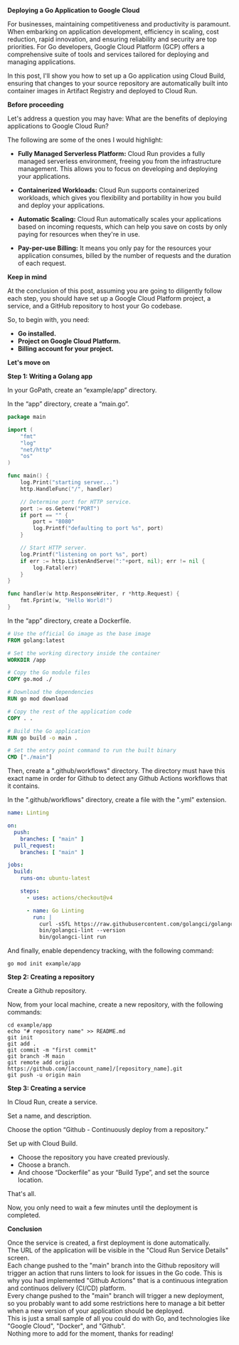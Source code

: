 **Deploying a Go Application to Google Cloud**

For businesses, maintaining competitiveness and productivity is paramount. When embarking on application development, efficiency in scaling, cost reduction, rapid innovation, and ensuring reliability and security are top priorities. For Go developers, Google Cloud Platform (GCP) offers a comprehensive suite of tools and services tailored for deploying and managing applications.

In this post, I'll show you how to set up a Go application using Cloud Build, ensuring that changes to your source repository are automatically built into container images in Artifact Registry and deployed to Cloud Run.

**Before proceeding**

Let's address a question you may have: What are the benefits of deploying applications to Google Cloud Run?

The following are some of the ones I would highlight:

- **Fully Managed Serverless Platform:** Cloud Run provides a fully managed serverless environment, freeing you from the infrastructure management. This allows you to focus on developing and deploying your applications.

- **Containerized Workloads:** Cloud Run supports containerized workloads, which gives you flexibility and portability in how you build and deploy your applications.

- **Automatic Scaling:** Cloud Run automatically scales your applications based on incoming requests, which can help you save on costs by only paying for resources when they're in use.

- **Pay-per-use Billing:** It means you only pay for the resources your application consumes, billed by the number of requests and the duration of each request.

**Keep in mind**

At the conclusion of this post, assuming you are going to diligently follow each step, you should have set up a Google Cloud Platform project, a service, and a GitHub repository to host your Go codebase.

So, to begin with, you need:
- **Go installed.**
- **Project on Google Cloud Platform.**
- **Billing account for your project.**

**Let's move on**

**Step 1: Writing a Golang app**

In your GoPath, create an “example/app” directory.

In the “app” directory, create a “main.go”.

```go
package main

import (
    "fmt"
    "log"
    "net/http"
    "os"
)

func main() {
    log.Print("starting server...")
    http.HandleFunc("/", handler)

    // Determine port for HTTP service.
    port := os.Getenv("PORT")
    if port == "" {
        port = "8080"
        log.Printf("defaulting to port %s", port)
    }

    // Start HTTP server.
    log.Printf("listening on port %s", port)
    if err := http.ListenAndServe(":"+port, nil); err != nil {
        log.Fatal(err)
    }
}

func handler(w http.ResponseWriter, r *http.Request) {
    fmt.Fprint(w, "Hello World!")
}
```

In the “app” directory, create a Dockerfile.

```dockerfile
# Use the official Go image as the base image
FROM golang:latest

# Set the working directory inside the container
WORKDIR /app

# Copy the Go module files
COPY go.mod ./

# Download the dependencies
RUN go mod download

# Copy the rest of the application code
COPY . .

# Build the Go application
RUN go build -o main .

# Set the entry point command to run the built binary
CMD ["./main"]
```

Then, create a ".github/workflows" directory. The directory must have this exact name in order for Github to detect any Github Actions workflows that it contains.

In the ".github/workflows" directory, create a file with the ".yml" extension.

```yaml
name: Linting

on:
  push:
    branches: [ "main" ]
  pull_request:
    branches: [ "main" ]

jobs:
  build:
    runs-on: ubuntu-latest

    steps:
      - uses: actions/checkout@v4

      - name: Go Linting
        run: |
          curl -sSfL https://raw.githubusercontent.com/golangci/golangci-lint/master/install.sh | sh -s v1.57.2
          bin/golangci-lint --version
          bin/golangci-lint run
```

And finally, enable dependency tracking, with the following command:

    go mod init example/app

**Step 2: Creating a repository**

Create a Github repository.

Now, from your local machine, create a new repository, with the following commands:

    cd example/app
    echo "# repository name" >> README.md
    git init
    git add .
    git commit -m "first commit"
    git branch -M main
    git remote add origin https://github.com/[account_name]/[repository_name].git
    git push -u origin main

**Step 3: Creating a service**

In Cloud Run, create a service.

Set a name, and description.

Choose the option “Github - Continuously deploy from a repository.”

Set up with Cloud Build.

- Choose the repository you have created previously.
- Choose a branch.
- And choose “Dockerfile” as your “Build Type”, and set the source location.

That's all.

Now, you only need to wait a few minutes until the deployment is completed.

**Conclusion**

Once the service is created, a first deployment is done automatically.</br>
The URL of the application will be visible in the "Cloud Run Service Details" screen.</br>
Each change pushed to the "main" branch into the Github repository will trigger an action that runs linters to look for issues in the Go code. This is why you had implemented "Github Actions" that is a continuous integration and continuos delivery (CI/CD) platform.</br>
Every change pushed to the "main" branch will trigger a new deployment, so you probably want to add some restrictions here to manage a bit better when a new version of your application should be deployed.
</br>
This is just a small sample of all you could do with Go, and technologies like "Google Cloud", "Docker", and "Github".</br>
Nothing more to add for the moment, thanks for reading!